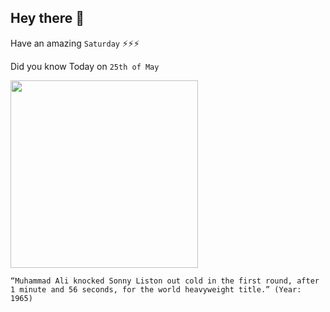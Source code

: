 ## Hey there 👋
Have an amazing `Saturday` ⚡⚡⚡

Did you know Today on `25th of May`
 
 [<img src="https://ichef.bbci.co.uk/news/640/mcs/media/images/73218000/jpg/_73218407_73218406.jpg" width="300" />](https://www.youtube.com/watch?v=RqAI10hSYC8) 
 ```
“Muhammad Ali knocked Sonny Liston out cold in the first round, after 1 minute and 56 seconds, for the world heavyweight title.” (Year: 1965)
```
